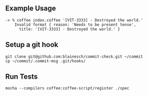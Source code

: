 ## Example Usage
~~~
-> % coffee index.coffee '[VIT-3333] - Destroyed the world.'
    Invalid format { reason: 'Needs to be present tense',
      title: '[VIT-3333] - Destroyed the world.' }
~~~

## Setup a git hook
~~~
git clone git@github.com:blainesch/commit-check.git ~/commit
cp ~/commit/.commit-msg .git/hooks/
~~~

## Run Tests
~~~
mocha --compilers coffee:coffee-script/register ./spec
~~~
